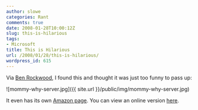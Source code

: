 ```yaml
---
author: slowe
categories: Rant
comments: true
date: 2008-01-28T10:00:12Z
slug: this-is-hilarious
tags:
- Microsoft
title: This is Hilarious
url: /2008/01/28/this-is-hilarious/
wordpress_id: 615
---
```


Via [Ben Rockwood](http://cuddletech.com/blog/pivot/entry.php?id=889), I found this and thought it was just too funny to pass up:

![mommy-why-server.jpg]({{ site.url }}/public/img/mommy-why-server.jpg)

It even has its own [Amazon page](http://www.amazon.com/Mommy-Why-There-Server-House/dp/160530641X/ref=sr_1_1?ie=UTF8&s=books&qid=1200273042&sr=1-1). You can view an online version [here](http://gizmodo.com/photogallery/microserveces08).
